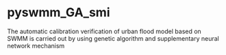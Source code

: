 # pyswmm_GA_smi
The automatic calibration verification of urban flood model based on SWMM is carried out by using genetic algorithm and supplementary neural network mechanism
